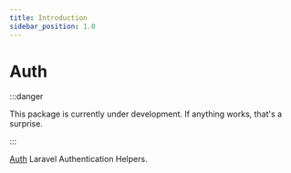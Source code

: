 ```yaml
---
title: Introduction
sidebar_position: 1.0
---
```


# Auth

:::danger

This package is currently under development. If anything works, that's a surprise.

:::

[Auth](https://github.com/Javaabu/auth) Laravel Authentication Helpers.
